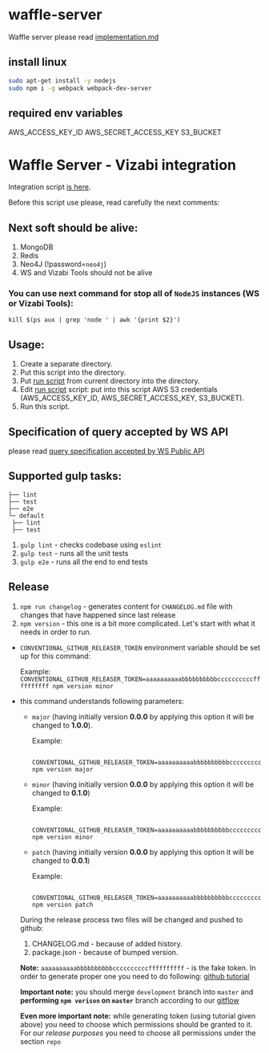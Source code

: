 # waffle-server
Waffle server
please read [implementation.md](implementation.md)

## install linux
```bash
sudo apt-get install -y nodejs
sudo npm i -g webpack webpack-dev-server

```

## required env variables
AWS_ACCESS_KEY_ID
AWS_SECRET_ACCESS_KEY
S3_BUCKET

# Waffle Server - Vizabi integration

Integration script [is here](./ws-vizabi).

Before this script use please, read carefully the next comments:

## Next soft should be alive:
 1. MongoDB
 2. Redis
 3. Neo4J (!password=`neo4j`)
 4. WS and Vizabi Tools should not be alive

### You can use next command for stop all of `NodeJS` instances (WS or Vizabi Tools):
`kill $(ps aux | grep 'node ' | awk '{print $2}')`

## Usage:
 1. Create a separate directory.
 2. Put this script into the directory.
 3. Put [run script](./run) from current directory into the directory.
 4. Edit [run script](./run) script: put into this script AWS S3 credentials (AWS_ACCESS_KEY_ID, AWS_SECRET_ACCESS_KEY, S3_BUCKET).
 5. Run this script.

## Specification of query accepted by WS API
please read [query specification accepted by WS Public API](ws-public-api.md)

## Supported gulp tasks:

```
├── lint
├── test
├── e2e
└─ default
 ├── lint
 ├── test
```

1. `gulp lint` - checks codebase using `eslint`
2. `gulp test` - runs all the unit tests
3. `gulp e2e` - runs all the end to end tests


## Release
1. `npm run changelog` - generates content for `CHANGELOG.md` file with changes that have happened since last release
2. `npm version` - this one is a bit more complicated. Let's start with what it needs in order to run.
  - `CONVENTIONAL_GITHUB_RELEASER_TOKEN` environment variable should be set up for this command:

    Example: `CONVENTIONAL_GITHUB_RELEASER_TOKEN=aaaaaaaaaabbbbbbbbbbccccccccccffffffffff npm version minor`

  - this command understands following parameters:
    - `major` (having initially version **0.0.0** by applying this option it will be changed to **1.0.0**).

        Example:
        ```
          CONVENTIONAL_GITHUB_RELEASER_TOKEN=aaaaaaaaaabbbbbbbbbbccccccccccffffffffff npm version major
        ```

    - `minor` (having initially version **0.0.0** by applying this option it will be changed to **0.1.0**)

        Example:
        ```
          CONVENTIONAL_GITHUB_RELEASER_TOKEN=aaaaaaaaaabbbbbbbbbbccccccccccffffffffff npm version minor
        ```

    - `patch` (having initially version **0.0.0** by applying this option it will be changed to **0.0.1**)

        Example:
        ```
          CONVENTIONAL_GITHUB_RELEASER_TOKEN=aaaaaaaaaabbbbbbbbbbccccccccccffffffffff npm version patch
        ```

    During the release process two files will be changed and pushed to github:
      1. CHANGELOG.md - because of added history.
      2. package.json - because of bumped version.

    **Note:** `aaaaaaaaaabbbbbbbbbbccccccccccffffffffff` - is the fake token. In order to generate proper one you need to do following: [github tutorial](https://help.github.com/articles/creating-an-access-token-for-command-line-use)

    **Important note:** you should merge `development` branch into `master` and **performing `npm verison` on `master`** branch according to our [gitflow](https://github.com/valor-software/valor-style-guides/tree/master/gitflow)

    **Even more important note:** while generating token (using tutorial given above) you need to choose which permissions should be granted to it. For our *release purposes* you need to choose all permissions under the section `repo`

